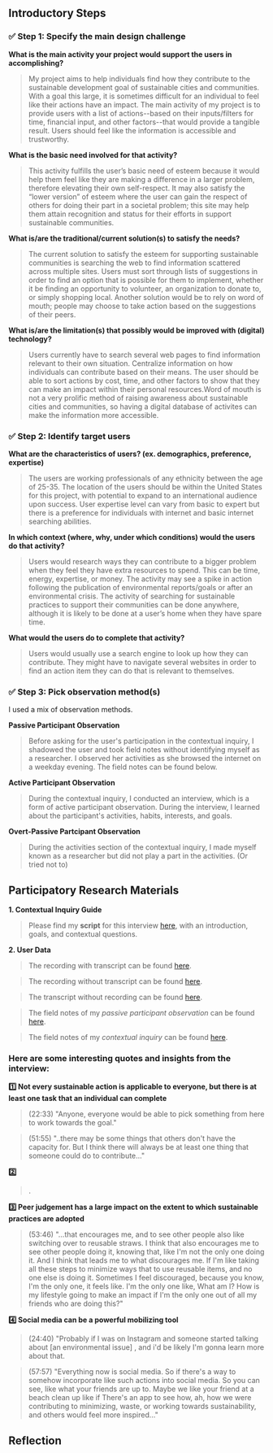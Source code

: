 ## Introductory Steps

### :white_check_mark: Step 1: Specify the main design challenge

**What is the main activity your project would support the users in accomplishing?**
> My project aims to help individuals find how they contribute to the sustainable development goal of sustainable cities and communities. With a goal this large, it is sometimes difficult for an individual to feel like their actions have an impact. The main activity of my project is to provide users with a list of actions--based on their inputs/filters for time, financial input, and other factors--that would provide a tangible result. Users should feel like the information is accessible and trustworthy. 

**What is the basic need involved for that activity?**
> This activity fulfills the user’s basic need of esteem because it would help them feel like they are making a difference in a larger problem, therefore elevating their own self-respect. It may also satisfy the “lower version” of esteem where the user can gain the respect of others for doing their part in a societal problem; this site may help them attain recognition and status for their efforts in support sustainable communities. 

**What is/are the traditional/current solution(s) to satisfy the needs?**
> The current solution to satisfy the esteem for supporting sustainable communities is searching the web to find information scattered across multiple sites. Users must sort through lists of suggestions in order to find an option that is possible for them to implement, whether it be finding an opportunity to volunteer, an organization to donate to, or simply shopping local. Another solution would be to rely on word of mouth; people may choose to take action based on the suggestions of their peers. 

**What is/are the limitation(s) that possibly would be improved with (digital) technology?**
> Users currently have to search several web pages to find information relevant to their own situation. Centralize information on how individuals can contribute based on their means. The user should be able to sort actions by cost, time, and other factors to show that they can make an impact within their personal resources.Word of mouth is not a very prolific method of raising awareness about sustainable cities and communities, so having a digital database of activites can make the information more accessible. 

### :white_check_mark: Step 2: Identify target users

**What are the characteristics of users? (ex. demographics, preference, expertise)**
> The users are working professionals of any ethnicity between the age of 25-35. The location of the users should be within the United States for this project, with potential to expand to an international audience upon success. User expertise level can vary from basic to expert but there is a preference for individuals with internet and basic internet searching abilities. 

**In which context (where, why, under which conditions) would the users do that activity?**
>	Users would research ways they can contribute to a bigger problem when they feel they have extra resources to spend. This can be time, energy, expertise, or money. The activity may see a spike in action following the publication of environmental reports/goals or after an environmental crisis. The activity of searching for sustainable practices to support their communities can be done anywhere, although it is likely to be done at a user’s home when they have spare time. 

**What would the users do to complete that activity?**
> Users would usually use a search engine to look up how they can contribute. They might have to navigate several websites in order to find an action item they can do that is relevant to themselves. 

### :white_check_mark: Step 3: Pick observation method(s)
 
I used a mix of observation methods.

**Passive Participant Observation**
> Before asking for the user's participation in the contextual inquiry, I shadowed the user and took field notes without identifying myself as a researcher. I observed her activities as she browsed the internet on a weekday evening. The field notes can be found below. 
 
 **Active Participant Observation**
> During the contextual inquiry, I conducted an interview, which is a form of active participant observation. During the interview, I learned about the participant's activities, habits, interests, and goals. 

**Overt-Passive Partcipant Observation** 
> During the activities section of the contextual inquiry, I made myself known as a researcher but did not play a part in the activities. (Or tried not to)



## Participatory Research Materials

**1. Contextual Inquiry Guide**

> Please find my **script** for this interview [here](https://docs.google.com/document/d/1j-eUm0TE6vCstzVb4H-1J0t0NqqY73i0-2IMFmeJ5k0/edit?usp=sharing), with an introduction, goals, and contextual questions.

**2. User Data**

> The recording with transcript can be found [here](https://ucla.zoom.us/rec/share/8liR_Bb752vyna_aHrWOqhXl-WPqI8r2l2QL0tQoKG3bq9obFT4LD3JrD_9cqwFD.L0p8YfnmAZvvzZLG?startTime=1665958094000).

> The recording without transcript can be found [here](https://drive.google.com/file/d/1KwlZX3MrsQ6EHAR84gy-8lkaaso8L2rQ/view?usp=sharing).

> The transcript without recording can be found [here](https://docs.google.com/document/d/1ZyVlE5pufr2IK4RmrEJHKaIb74-s5oDHOew_EMHQeKI/edit?usp=sharing).

> The field notes of my _passive participant observation_ can be found [here](https://drive.google.com/file/d/1j7kcpZ64kAo64tX1-DhE6-cdMDsRZ2tu/view?usp=sharing).

> The field notes of my _contextual inquiry_ can be found [here](https://drive.google.com/file/d/1SycK6h2po-IlrzE8SmGSBHZczeTHgnk9/view?usp=sharing).


### Here are some interesting quotes and insights from the interview:

**:one: Not every sustainable action is applicable to everyone, but there is at least one task that an individual can complete**
> (22:33) "Anyone, everyone would be able to pick something from here to work towards the goal."

> (51:55) "..there may be some things that others don't have the capacity for. But I think there will always be at least one thing that someone could do to contribute..."

**:two:**
> .

**:three: Peer judgement has a large impact on the extent to which sustainable practices are adopted**
> (53:46) "...that encourages me, and to see other people also like switching over to reusable straws. I think that also encourages me to see other people doing it, knowing that, like I'm not the only one doing it. And I think that leads me to what discourages me. If I'm like taking all these steps to minimize ways that to use reusable items, and no one else is doing it. Sometimes I feel discouraged, because you know, I'm the only one, it feels like. I'm the only one like, What am I? How is my lifestyle going to make an impact if I'm the only one out of all my friends who are doing this?"

**:four: Social media can be a powerful mobilizing tool**
> (24:40) "Probably if I was on Instagram and someone started talking about [an environmental issue] , and i'd be likely I'm gonna learn more about that. 

> (57:57) "Everything now is social media. So if there's a way to somehow incorporate like such actions into social media. So you can see, like what your friends are up to. Maybe we like your friend at a beach clean up like if There's an app to see how, ah, how we were contributing to minimizing, waste, or working towards sustainability, and others would feel more inspired..."


## Reflection
